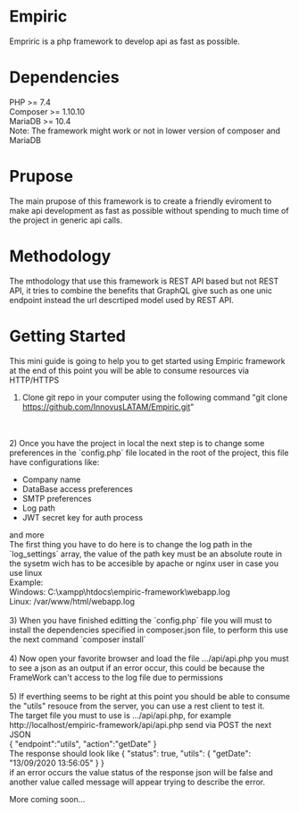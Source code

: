 # Empiric
Empriric is a php framework to develop api as fast as possible.
# Dependencies
PHP >= 7.4
<br>
Composer >= 1.10.10
<br>
MariaDB >= 10.4
<br>
Note: The framework might work or not in lower version of composer and MariaDB

# Prupose
The main prupose of this framework is to create a friendly eviroment to make api development as fast as possible without spending to much time of the project in generic api calls.

# Methodology
The mthodology that use this framework is REST API based but not REST API, it tries to combine the benefits that GraphQL give such as one unic endpoint instead the url descrtiped model used by REST API.

# Getting Started
This mini guide is going to help you to get started using Empiric framework at the end of this point you will be able to consume resources via HTTP/HTTPS
<br>
1) Clone git repo in your computer using the following command
"git clone https://github.com/InnovusLATAM/Empiric.git"
<br>
<br>
2) Once you have the project in local the next step is to change some preferences in the `config.php` file located in the root of the project, this file have configurations like:
<ul>
    <li>Company name</li>
    <li>DataBase access preferences</li>
    <li>SMTP preferences</li>
    <li>Log path</li>
    <li>JWT secret key for auth process</li>
</ul>
and more
<br>
The first thing you have to do here is to change the log path in the `log_settings` array, the value of the path key must be an absolute route in the sysetm wich has to be accesible by apache or nginx user in case you use linux
<br>
Example:
<br>
Windows: C:\xampp\htdocs\empiric-framework\webapp.log
<br>
Linux: /var/www/html/webapp.log
<br>
<br>
3) When you have finished editting the `config.php` file you will must to install the dependencies specified in composer.json file, to perform this use the next command `composer install`
<br>
<br>
4) Now open your favorite browser and load the file .../api/api.php you must to see a json as an output if an error occur, this could be because the FrameWork can't access to the log file due to permissions
<br>
<br>
5) If everthing seems to be right at this point you should be able to consume the "utils" resouce from the server, you can use a rest client to test it.
<br>
The target file you must to use is .../api/api.php, for example http://localhost/empiric-framework/api/api.php send via POST the next JSON
<br>
{
	"endpoint":"utils",
	"action":"getDate"
}
<br>
The response should look like
{
  "status": true,
  "utils": {
    "getDate": "13/09/2020 13:56:05"
  }
}
<br>
if an error occurs the value status of the response json will be false and another value called message will appear trying to describe the error.

More coming soon...